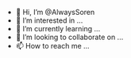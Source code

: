 - 👋 Hi, I’m @AlwaysSoren
- 👀 I’m interested in ...
- 🌱 I’m currently learning ...
- 💞️ I’m looking to collaborate on ...
- 📫 How to reach me ...

<!---
AlwaysSoren/AlwaysSoren is a ✨ special ✨ repository because its `README.md` (this file) appears on your GitHub profile.
You can click the Preview link to take a look at your changes.
--->
